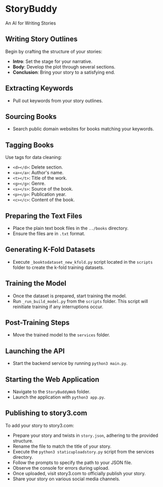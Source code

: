 # StoryBuddy
An AI for Writing Stories

## Writing Story Outlines
Begin by crafting the structure of your stories:
- **Intro**: Set the stage for your narrative.
- **Body**: Develop the plot through several sections.
- **Conclusion**: Bring your story to a satisfying end.

## Extracting Keywords
- Pull out keywords from your story outlines.

## Sourcing Books
- Search public domain websites for books matching your keywords.

## Tagging Books
Use tags for data cleaning:
- `<d></d>`: Delete section.
- `<a></a>`: Author's name.
- `<t></t>`: Title of the work.
- `<g></g>`: Genre.
- `<s></s>`: Source of the book.
- `<p></p>`: Publication year.
- `<c></c>`: Content of the book.

## Preparing the Text Files
- Place the plain text book files in the `../books` directory.
- Ensure the files are in `.txt` format.

## Generating K-Fold Datasets
- Execute `_booktodataset_new_kfold.py` script located in the `scripts` folder to create the k-fold training datasets.

## Training the Model
- Once the dataset is prepared, start training the model.
- Run `_run_build_model.py` from the `scripts` folder. This script will reinitiate training if any interruptions occur.

## Post-Training Steps
- Move the trained model to the `services` folder.

## Launching the API
- Start the backend service by running `python3 main.py`.

## Starting the Web Application
- Navigate to the `StoryBuddyWeb` folder.
- Launch the application with `python3 app.py`.

## Publishing to story3.com
To add your story to story3.com:
- Prepare your story and twists in `story.json`, adhering to the provided structure.
- Rename the file to match the title of your story.
- Execute the `python3 staticuploadstory.py` script from the services directory.
- Follow the prompts to specify the path to your JSON file.
- Observe the console for errors during upload.
- Once uploaded, visit story3.com to officially publish your story.
- Share your story on various social media channels.